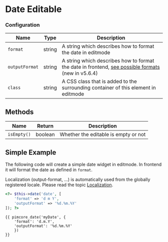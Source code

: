 # Date Editable

### Configuration

| Name     | Type   | Description                                                                        |
|----------|--------|------------------------------------------------------------------------------------|
| `format` | string | A string which describes how to format the date in editmode                       |
| `outputFormat` | string | A string which describes how to format the date in frontend, [see possible formats](https://carbon.nesbot.com/docs/)   (new in v5.6.4)                 |
| `class`  | string | A CSS class that is added to the surrounding container of this element in editmode |

## Methods

| Name          | Return    | Description                                                            |
|---------------|-----------|------------------------------------------------------------------------|
| `isEmpty()`   | boolean   | Whether the editable is empty or not                                   |


## Simple Example

The following code will create a simple date widget in editmode. 
In frontend it will format the date as defined in `format`.

Localization (output-format, ...) is automatically used from the globally registered locale.
Please read the topic [Localization](../../06_Multi_Language_i18n/README.md).

<div class="code-section">

```php
<?= $this->date('date', [
    'format' => 'd m Y',
    'outputFormat' => '%d.%m.%Y'
]); ?>
```

```twig
{{ pimcore_date('myDate', {
    'format': 'd.m.Y',
    'outputFormat': '%d.%m.%Y'
    })
}}
```
</div>

